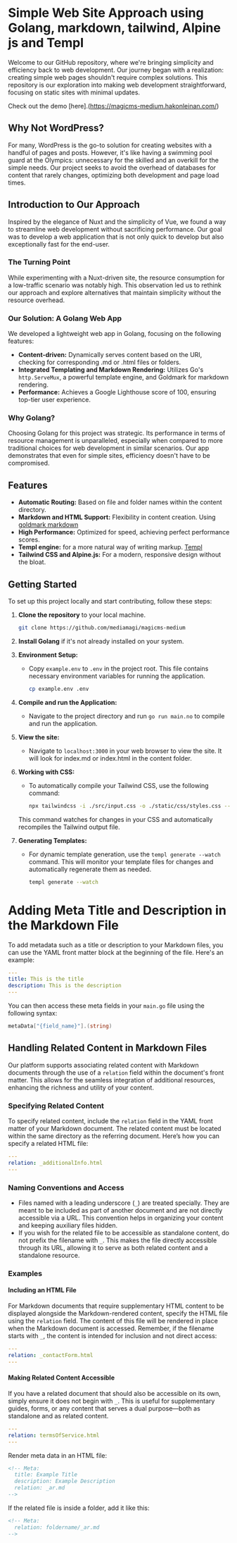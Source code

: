 # Simple Web Site Approach using Golang, markdown, tailwind, Alpine js and Templ

Welcome to our GitHub repository, where we're bringing simplicity and efficiency back to web development. Our journey began with a realization: creating simple web pages shouldn't require complex solutions. This repository is our exploration into making web development straightforward, focusing on static sites with minimal updates.

Check out the demo [here].(https://magicms-medium.hakonleinan.com/)
## Why Not WordPress?

For many, WordPress is the go-to solution for creating websites with a handful of pages and posts. However, it's like having a swimming pool guard at the Olympics: unnecessary for the skilled and an overkill for the simple needs. Our project seeks to avoid the overhead of databases for content that rarely changes, optimizing both development and page load times.

## Introduction to Our Approach

Inspired by the elegance of Nuxt and the simplicity of Vue, we found a way to streamline web development without sacrificing performance. Our goal was to develop a web application that is not only quick to develop but also exceptionally fast for the end-user.

### The Turning Point

While experimenting with a Nuxt-driven site, the resource consumption for a low-traffic scenario was notably high. This observation led us to rethink our approach and explore alternatives that maintain simplicity without the resource overhead.

### Our Solution: A Golang Web App

We developed a lightweight web app in Golang, focusing on the following features:

- **Content-driven:** Dynamically serves content based on the URI, checking for corresponding .md or .html files or folders.
- **Integrated Templating and Markdown Rendering:** Utilizes Go's `http.ServeMux`, a powerful template engine, and Goldmark for markdown rendering.
- **Performance:** Achieves a Google Lighthouse score of 100, ensuring top-tier user experience.

### Why Golang?

Choosing Golang for this project was strategic. Its performance in terms of resource management is unparalleled, especially when compared to more traditional choices for web development in similar scenarios. Our app demonstrates that even for simple sites, efficiency doesn't have to be compromised.

## Features

- **Automatic Routing:** Based on file and folder names within the content directory.
- **Markdown and HTML Support:** Flexibility in content creation. Using [goldmark markdown](https://github.com/yuin/goldmark)
- **High Performance:** Optimized for speed, achieving perfect performance scores.
- **Templ engine:** for a more natural way of writing markup. [Templ](https://github.com/a-h/templ)
- **Tailwind CSS and Alpine.js:** For a modern, responsive design without the bloat.

## Getting Started

To set up this project locally and start contributing, follow these steps:

1. **Clone the repository** to your local machine.

    ```bash
    git clone https://github.com/mediamagi/magicms-medium
    ```

2. **Install Golang** if it's not already installed on your system.

3. **Environment Setup:**

    - Copy `example.env` to `.env` in the project root. This file contains necessary environment variables for running the application.

        ```bash
        cp example.env .env
        ```

4. **Compile and run the Application:**

    - Navigate to the project directory and run `go run main.no` to compile and run the application.

5. **View the site:**

    - Navigate to `localhost:3000` in your web browser to view the site. It will look for index.md or index.html in the content folder.

6. **Working with CSS:**

    - To automatically compile your Tailwind CSS, use the following command:

        ```bash
        npx tailwindcss -i ./src/input.css -o ./static/css/styles.css --watch
        ```

   This command watches for changes in your CSS and automatically recompiles the Tailwind output file.

7. **Generating Templates:**

    - For dynamic template generation, use the `templ generate --watch` command. This will monitor your template files for changes and automatically regenerate them as needed.

        ```bash
        templ generate --watch
        ```

# Adding Meta Title and Description in the Markdown File

To add metadata such as a title or description to your Markdown files, you can use the YAML front matter block at the beginning of the file. Here's an example:

```yaml
---
title: This is the title
description: This is the description
---
```

You can then access these meta fields in your `main.go` file using the following syntax:

```go
metaData["{field_name}"].(string)
```

## Handling Related Content in Markdown Files

Our platform supports associating related content with Markdown documents through the use of a `relation` field within the document's front matter. This allows for the seamless integration of additional resources, enhancing the richness and utility of your content.

### Specifying Related Content

To specify related content, include the `relation` field in the YAML front matter of your Markdown document. The related content must be located within the same directory as the referring document. Here’s how you can specify a related HTML file:

```yaml
---
relation: _additionalInfo.html
---
```

### Naming Conventions and Access

- Files named with a leading underscore (`_`) are treated specially. They are meant to be included as part of another document and are not directly accessible via a URL. This convention helps in organizing your content and keeping auxiliary files hidden.
- If you wish for the related file to be accessible as standalone content, do not prefix the filename with `_`. This makes the file directly accessible through its URL, allowing it to serve as both related content and a standalone resource.

### Examples

#### Including an HTML File

For Markdown documents that require supplementary HTML content to be displayed alongside the Markdown-rendered content, specify the HTML file using the `relation` field. The content of this file will be rendered in place when the Markdown document is accessed. Remember, if the filename starts with `_`, the content is intended for inclusion and not direct access:

```yaml
---
relation: _contactForm.html
---
```

#### Making Related Content Accessible

If you have a related document that should also be accessible on its own, simply ensure it does not begin with `_`. This is useful for supplementary guides, forms, or any content that serves a dual purpose—both as standalone and as related content.

```yaml
---
relation: termsOfService.html
---
```

Render meta data in an HTML file:
```html
<!-- Meta:
  title: Example Title
  description: Example Description
  relation: _ar.md
-->
```

If the related file is inside a folder, add it like this:

```html
<!-- Meta:
  relation: foldername/_ar.md
-->
```

